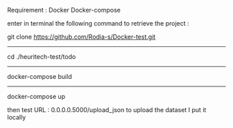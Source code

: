 Requirement : 
Docker
Docker-compose


enter in terminal  the following command to retrieve the project : 

git clone https://github.com/Rodia-s/Docker-test.git
___________________________________________________________
cd ./heuritech-test/todo
___________________________________________________________
docker-compose build
___________________________________________________________
docker-compose up 

then test URL :
0.0.0.0.5000/upload_json
to upload the dataset I put it locally 

